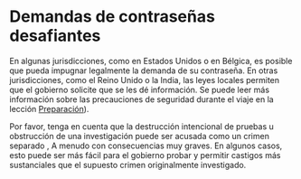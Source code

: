 [Title]: # (Demandas de contraseñas desafiantes)
[Difficulty]: # (Experto)
[Order]: # (11)

# Demandas de contraseñas desafiantes

En algunas jurisdicciones, como en Estados Unidos o en Bélgica, es posible que pueda impugnar legalmente la demanda de su contraseña. En otras jurisdicciones, como el Reino Unido o la India, las leyes locales permiten que el gobierno solicite que se les dé información. Se puede leer más información sobre las precauciones de seguridad durante el viaje en la lección [Preparación](umbrella://lesson/preparation)). 

Por favor, tenga en cuenta que la destrucción intencional de pruebas u obstrucción de una investigación puede ser acusada como un crimen separado , A menudo con consecuencias muy graves. En algunos casos, esto puede ser más fácil para el gobierno probar y permitir castigos más sustanciales que el supuesto crimen originalmente investigado.